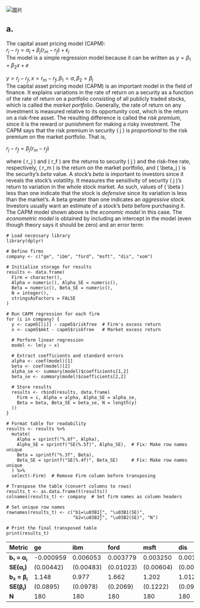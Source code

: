 ![圖片](https://github.com/user-attachments/assets/1bfc746b-97d6-462d-be3c-16f9b5e92f57)

## a.
The capital asset pricing model (CAPM):\
$r_j - r_f = \alpha_j + \beta_j (r_m - r_f) + \epsilon_j$
\
The model is a simple regression model because it can be written as $y = \beta_1 + \beta_2 x +e$

$y = r_j - r_f , x = r_m - r_f , \beta_1 = \alpha ,\beta_2 = \beta_j$
\
The capital asset pricing model (CAPM) is an important model in the field of finance. It explains variations in the rate of return on a security as a function of the rate of return on a portfolio consisting of all publicly traded stocks, which is called the *market portfolio*. Generally, the rate of return on any investment is measured relative to its opportunity cost, which is the return on a risk-free asset. The resulting difference is called the *risk premium*, since it is the reward or punishment for making a risky investment. The CAPM says that the risk premium in security \( j \) is *proportional* to the risk premium on the market portfolio. That is,

$r_j - r_f = \beta_j (r_m - r_f)$

where \( r_j \) and \( r_f \) are the returns to security \( j \) and the risk-free rate, respectively, \( r_m \) is the return on the market portfolio, and \( \beta_j \) is the security’s *beta* value. A stock’s *beta* is important to investors since it reveals the stock’s volatility. It measures the sensitivity of security \( j \)’s return to variation in the whole stock market. As such, values of \( \beta \) less than one indicate that the stock is *defensive* since its variation is less than the market’s. A beta greater than one indicates an *aggressive stock*. Investors usually want an estimate of a stock’s *beta* before purchasing it. The CAPM model shown above is the *economic model* in this case. The *econometric model* is obtained by including an intercept in the model (even though theory says it should be zero) and an error term:

```
# Load necessary library
library(dplyr)

# Define firms
company <- c("ge", "ibm", "ford", "msft", "dis", "xom")

# Initialize storage for results
results <- data.frame(
  Firm = character(), 
  Alpha = numeric(), Alpha_SE = numeric(),
  Beta = numeric(), Beta_SE = numeric(), 
  N = integer(),
  stringsAsFactors = FALSE
)

# Run CAPM regression for each firm
for (i in company) {
  y <- capm5[[i]] - capm5$riskfree  # Firm's excess return
  x <- capm5$mkt - capm5$riskfree   # Market excess return
  
  # Perform linear regression
  model <- lm(y ~ x)
  
  # Extract coefficients and standard errors
  alpha <- coef(model)[1]
  beta <- coef(model)[2]
  alpha_se <- summary(model)$coefficients[1,2]
  beta_se <- summary(model)$coefficients[2,2]
  
  # Store results
  results <- rbind(results, data.frame(
    Firm = i, Alpha = alpha, Alpha_SE = alpha_se,
    Beta = beta, Beta_SE = beta_se, N = length(y)
  ))
}

# Format table for readability
results <- results %>%
  mutate(
    Alpha = sprintf("%.6f", Alpha), 
    Alpha_SE = sprintf("SE(%.5f)", Alpha_SE),  # Fix: Make row names unique
    Beta = sprintf("%.3f", Beta),
    Beta_SE = sprintf("SE(%.4f)", Beta_SE)     # Fix: Make row names unique
  ) %>%
  select(-Firm)  # Remove Firm column before transposing

# Transpose the table (convert columns to rows)
results_t <- as.data.frame(t(results))
colnames(results_t) <- company  # Set firm names as column headers

# Set unique row names
rownames(results_t) <- c("b1=\u03B1̂j", "\u03B1(SE)",
                         "b2=\u03B2̂j", "\u03B2(SE)", "N")

# Print the final transposed table
print(results_t)
```
| Metric      | ge        | ibm      | ford     | msft     | dis      | xom      |
|:-----------|:---------|:--------|:--------|:--------|:--------|:--------|
| **b₁ = αⱼ**  | -0.000959 | 0.006053 | 0.003779 | 0.003250 | 0.001047 | 0.005284 |
| **SE(αⱼ)**   | (0.00442) | (0.00483) | (0.01023) | (0.00604) | (0.00468) | (0.00354) |
| **b₂ = βⱼ**  | 1.148     | 0.977    | 1.662    | 1.202    | 1.012    | 0.457    |
| **SE(βⱼ)**   | (0.0895)  | (0.0978)  | (0.2069)  | (0.1222)  | (0.0946)  | (0.0716)  |
| **N**        | 180       | 180      | 180      | 180      | 180      | 180      |


